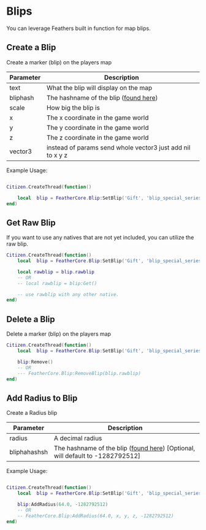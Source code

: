 # Blips <Badge type="warning" text="Client Side Only" />

You can leverage Feathers built in function for map blips.

## Create a Blip


Create a marker (blip) on the players map

| Parameter | Description                                                                                                                                                                        |
| --------- | ---------------------------------------------------------------------------------------------------------------------------------------------------------------------------------- |
| text      | What the blip will display on the map                                                                                                                                              |
| bliphash  | The hashname of the blip ([found here](https://github.com/femga/rdr3_discoveries/blob/a4b4bcd5a3006b0c1434b03e4095d038164932f7/useful_info_from_rpfs/textures/blips_mp/README.md)) |
| scale     | How big the blip is                                                                                                                                                                |
| x         | The x coordinate in the game world                                                                                                                                                 |
| y         | The y coordinate in the game world                                                                                                                                                 |
| z         | The z coordinate in the game world                                                                                                                                                 |
| vector3   | instead of params send whole vector3 just add nil to x y z                                                                                                                         |

Example Usage:

```lua

Citizen.CreateThread(function()

    local  blip = FeatherCore.Blip:SetBlip('Gift', 'blip_special_series_1', 0.2, x, y, z, vector3 or nil)
end)
```

## Get Raw Blip


If you want to use any natives that are not yet included, you can utilize the raw blip.

```lua
Citizen.CreateThread(function()
    local  blip = FeatherCore.Blip:SetBlip('Gift', 'blip_special_series_1', 0.2, x, y, z,vector3 or nil)

    local rawblip = blip.rawblip
    -- OR
    -- local rawblip = blip:Get()

    -- use rawblip with any other native.
end)
```

## Delete a Blip


Delete a marker (blip) on the players map

```lua
Citizen.CreateThread(function()
    local  blip = FeatherCore.Blip:SetBlip('Gift', 'blip_special_series_1', 0.2, x, y, z,vecotr3 or nil)

    blip:Remove()
    -- OR
    --- FeatherCore.Blip:RemoveBlip(blip.rawblip)
end)
```

## Add Radius to Blip


Create a Radius blip

| Parameter    | Description                                                                                                                                                                                                                |
| ------------ | -------------------------------------------------------------------------------------------------------------------------------------------------------------------------------------------------------------------------- |
| radius       | A decimal radius                                                                                                                                                                                                           |
| bliphahashsh | The hashname of the blip ([found here](https://github.com/femga/rdr3_discoveries/blob/a4b4bcd5a3006b0c1434b03e4095d038164932f7/useful_info_from_rpfs/textures/blips_mp/README.md)) [Optional, will default to -1282792512] |

Example Usage:

```lua

Citizen.CreateThread(function()
    local  blip = FeatherCore.Blip:SetBlip('Gift', 'blip_special_series_1', 0.2, x, y, z,vector3 or nil)

    blip:AddRadius(64.0, -1282792512)
    -- OR
    -- FeatherCore.Blip:AddRadius(64.0, x, y, z, -1282792512)
end)
```